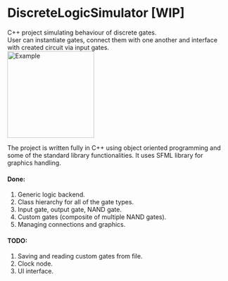 # DiscreteLogicSimulator [WIP]

C++ project simulating behaviour of discrete gates.  
User can instantiate gates, connect them with one another and interface with created circuit via input gates.  
<img width="197" alt="Example" src="https://github.com/maciejokapa/Simulator/assets/34005915/4975ae41-4808-486c-a6e0-aebec52ee104">  

The project is written fully in C++ using object oriented programming and some of the standard library functionalities. It uses SFML library for graphics handling.  

#### Done:
1. Generic logic backend.  
2. Class hierarchy for all of the gate types.
3. Input gate, output gate, NAND gate.
4. Custom gates (composite of multiple NAND gates).
5. Managing connections and graphics.
#### TODO:
1. Saving and reading custom gates from file.
2. Clock node.
3. UI interface.  

